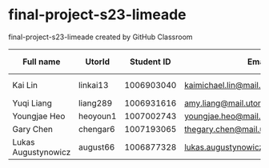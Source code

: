 # final-project-s23-limeade
final-project-s23-limeade created by GitHub Classroom

| Full name | UtorId | Student ID | Email | Best way to connect | Slack Username |
|---|---|---|---|---|---|
| Kai Lin  | linkai13  | 1006903040  | kaimichael.lin@mail.utoronto.ca  | Discord Maplepolis#9384 | Kai Lin  |
| Yuqi Liang | liang289 | 1006931616 | amy.liang@mail.utoronto.ca | Discord: Ami#3491 | Amy Liang |
| Youngjae Heo | heoyoun1  | 1007002743  | youngjae.heo@mail.utoronto.ca  | youngjaeheo2002#0834 | Youngjae Heo  |
| Gary Chen  |chengar6   |1007193065   |thegary.chen@mail.utoronto.ca   | garry#2501   |Gary Chen   |
| Lukas Augustynowicz  | august66  | 1006877328  | lukas.augustynowicz@mail.utoronto.ca  | instabiliity#8530  | Lukas Augustynowicz  |
